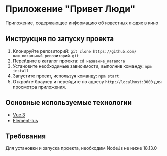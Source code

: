 # Приложение "Привет Люди"

Приложение, содержающее информацию об известных людях в кино

## Инструкция по запуску проекта
1. Клонируйте репозиторий: `git clone https://github.com/ваш_локальный_репозиторий.git`
2. Перейдите в каталог проекта: `cd название_каталога`
3. Установите необходимые зависимости, выполнив команду:
   `npm install`
4. Запустите проект, используя команду:
   `npm start`
5. Откройте браузер и перейдите по адресу `http://localhost:3000` для просмотра приложения.

## Основные используемые технологии
- [Vue 3](https://vuejs.org)
- [Element-lus](https://element-plus.org/en-US/)

## Требования
Для установки и запуска проекта, необходим NodeJs не ниже 18.13.0



 
